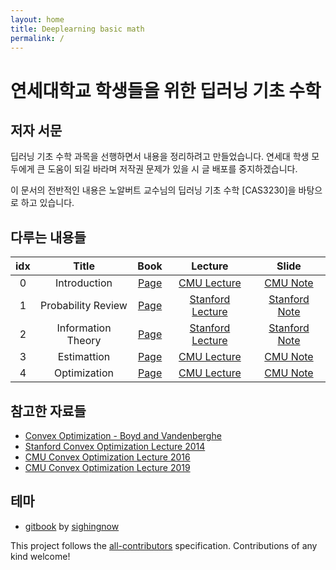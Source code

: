 ```yaml
---
layout: home
title: Deeplearning basic math
permalink: /
---
```


# 연세대학교 학생들을 위한 딥러닝 기초 수학

## 저자 서문

딥러닝 기초 수학 과목을 선행하면서 내용을 정리하려고 만들었습니다. 연세대 학생 모두에게 큰 도움이 되길 바라며 저작권 문제가 있을 시 글 배포를 중지하겠습니다.

이 문서의 전반적인 내용은 노알버트 교수님의 딥러닝 기초 수학 [CAS3230]을 바탕으로 하고 있습니다.

## 다루는 내용들

| idx |       Title        |                                   Book                                    |                                                           Lecture                                                           |                                         Slide                                         |
| :-: | :----------------: | :-----------------------------------------------------------------------: | :-------------------------------------------------------------------------------------------------------------------------: | :-----------------------------------------------------------------------------------: |
|  0  |    Introduction    | [Page](https://convex-optimization-for-all.github.io/contents/chapter01/) |                         [CMU Lecture](https://www.youtube.com/watch?v=XFKBNJ14UmY&ab_channel=RyanT)                         |    [CMU Note](http://www.stat.cmu.edu/~ryantibs/convexopt-F16/lectures/intro.pdf)     |
|  1  | Probability Review | [Page](https://convex-optimization-for-all.github.io/contents/chapter02/) |     [Stanford Lecture](https://www.youtube.com/watch?v=P3W_wFZ2kUo&list=PL3940DD956CDF0622&index=3&ab_channel=Stanford)     |       [Stanford Note](https://web.stanford.edu/class/ee364a/lectures/sets.pdf)        |
|  2  | Information Theory | [Page](https://convex-optimization-for-all.github.io/contents/chapter03/) |     [Stanford Lecture](https://www.youtube.com/watch?v=kcOodzDGV4c&list=PL3940DD956CDF0622&index=4&ab_channel=Stanford)     | [Stanford Note](https://see.stanford.edu/materials/lsocoee364a/03ConvexFunctions.pdf) |
|  3  |    Estimattion     | [Page](https://convex-optimization-for-all.github.io/contents/chapter04/) | [CMU Lecture](https://www.youtube.com/watch?v=Gij3dlqLUN8&list=PLjbUi5mgii6AVdvImLB9-Hako68p9MpIC&index=5&ab_channel=RyanT) |  [CMU Note](http://www.stat.cmu.edu/~ryantibs/convexopt-F16/lectures/convex-opt.pdf)  |
|  4  |    Optimization    | [Page](https://convex-optimization-for-all.github.io/contents/chapter04/) | [CMU Lecture](https://www.youtube.com/watch?v=Gij3dlqLUN8&list=PLjbUi5mgii6AVdvImLB9-Hako68p9MpIC&index=5&ab_channel=RyanT) |  [CMU Note](http://www.stat.cmu.edu/~ryantibs/convexopt-F16/lectures/convex-opt.pdf)  |

## 참고한 자료들

- [Convex Optimization - Boyd and Vandenberghe](https://web.stanford.edu/~boyd/cvxbook/)
- [Stanford Convex Optimization Lecture 2014](https://www.youtube.com/playlist?list=PL3940DD956CDF0622)
- [CMU Convex Optimization Lecture 2016](http://www.stat.cmu.edu/~ryantibs/convexopt-F16/)
- [CMU Convex Optimization Lecture 2019](http://www.stat.cmu.edu/~ryantibs/convexopt/)

## 테마

- [gitbook](https://github.com/sighingnow/jekyll-gitbook) by [sighingnow](https://github.com/mdo)

This project follows the [all-contributors](https://github.com/all-contributors/all-contributors) specification. Contributions of any kind welcome!
